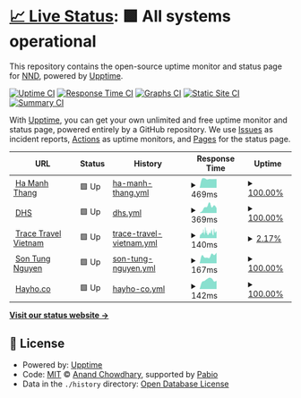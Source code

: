 # [📈 Live Status](https://nndvn.github.io/sts): <!--live status--> **🟩 All systems operational**

This repository contains the open-source uptime monitor and status page for [NND](https://nndvn.github.io/sts), powered by [Upptime](https://github.com/upptime/upptime).

[![Uptime CI](https://github.com/nndvn/sts/workflows/Uptime%20CI/badge.svg)](https://github.com/nndvn/sts/actions?query=workflow%3A%22Uptime+CI%22)
[![Response Time CI](https://github.com/nndvn/sts/workflows/Response%20Time%20CI/badge.svg)](https://github.com/nndvn/sts/actions?query=workflow%3A%22Response+Time+CI%22)
[![Graphs CI](https://github.com/nndvn/sts/workflows/Graphs%20CI/badge.svg)](https://github.com/nndvn/sts/actions?query=workflow%3A%22Graphs+CI%22)
[![Static Site CI](https://github.com/nndvn/sts/workflows/Static%20Site%20CI/badge.svg)](https://github.com/nndvn/sts/actions?query=workflow%3A%22Static+Site+CI%22)
[![Summary CI](https://github.com/nndvn/sts/workflows/Summary%20CI/badge.svg)](https://github.com/nndvn/sts/actions?query=workflow%3A%22Summary+CI%22)

With [Upptime](https://upptime.js.org), you can get your own unlimited and free uptime monitor and status page, powered entirely by a GitHub repository. We use [Issues](https://github.com/nndvn/sts/issues) as incident reports, [Actions](https://github.com/nndvn/sts/actions) as uptime monitors, and [Pages](https://nndvn.github.io/sts) for the status page.

<!--start: status pages-->
<!-- This summary is generated by Upptime (https://github.com/upptime/upptime) -->
<!-- Do not edit this manually, your changes will be overwritten -->
<!-- prettier-ignore -->
| URL | Status | History | Response Time | Uptime |
| --- | ------ | ------- | ------------- | ------ |
| <img alt="" src="https://icons.duckduckgo.com/ip3/hamanhthang.com.ico" height="13"> [Ha Manh Thang](https://hamanhthang.com) | 🟩 Up | [ha-manh-thang.yml](https://github.com/nndvn/sts/commits/HEAD/history/ha-manh-thang.yml) | <details><summary><img alt="Response time graph" src="./graphs/ha-manh-thang/response-time-week.png" height="20"> 469ms</summary><br><a href="https://nndvn.github.io/sts/history/ha-manh-thang"><img alt="Response time 847" src="https://img.shields.io/endpoint?url=https%3A%2F%2Fraw.githubusercontent.com%2Fnndvn%2Fsts%2FHEAD%2Fapi%2Fha-manh-thang%2Fresponse-time.json"></a><br><a href="https://nndvn.github.io/sts/history/ha-manh-thang"><img alt="24-hour response time 466" src="https://img.shields.io/endpoint?url=https%3A%2F%2Fraw.githubusercontent.com%2Fnndvn%2Fsts%2FHEAD%2Fapi%2Fha-manh-thang%2Fresponse-time-day.json"></a><br><a href="https://nndvn.github.io/sts/history/ha-manh-thang"><img alt="7-day response time 469" src="https://img.shields.io/endpoint?url=https%3A%2F%2Fraw.githubusercontent.com%2Fnndvn%2Fsts%2FHEAD%2Fapi%2Fha-manh-thang%2Fresponse-time-week.json"></a><br><a href="https://nndvn.github.io/sts/history/ha-manh-thang"><img alt="30-day response time 456" src="https://img.shields.io/endpoint?url=https%3A%2F%2Fraw.githubusercontent.com%2Fnndvn%2Fsts%2FHEAD%2Fapi%2Fha-manh-thang%2Fresponse-time-month.json"></a><br><a href="https://nndvn.github.io/sts/history/ha-manh-thang"><img alt="1-year response time 847" src="https://img.shields.io/endpoint?url=https%3A%2F%2Fraw.githubusercontent.com%2Fnndvn%2Fsts%2FHEAD%2Fapi%2Fha-manh-thang%2Fresponse-time-year.json"></a></details> | <details><summary><a href="https://nndvn.github.io/sts/history/ha-manh-thang">100.00%</a></summary><a href="https://nndvn.github.io/sts/history/ha-manh-thang"><img alt="All-time uptime 99.90%" src="https://img.shields.io/endpoint?url=https%3A%2F%2Fraw.githubusercontent.com%2Fnndvn%2Fsts%2FHEAD%2Fapi%2Fha-manh-thang%2Fuptime.json"></a><br><a href="https://nndvn.github.io/sts/history/ha-manh-thang"><img alt="24-hour uptime 100.00%" src="https://img.shields.io/endpoint?url=https%3A%2F%2Fraw.githubusercontent.com%2Fnndvn%2Fsts%2FHEAD%2Fapi%2Fha-manh-thang%2Fuptime-day.json"></a><br><a href="https://nndvn.github.io/sts/history/ha-manh-thang"><img alt="7-day uptime 100.00%" src="https://img.shields.io/endpoint?url=https%3A%2F%2Fraw.githubusercontent.com%2Fnndvn%2Fsts%2FHEAD%2Fapi%2Fha-manh-thang%2Fuptime-week.json"></a><br><a href="https://nndvn.github.io/sts/history/ha-manh-thang"><img alt="30-day uptime 100.00%" src="https://img.shields.io/endpoint?url=https%3A%2F%2Fraw.githubusercontent.com%2Fnndvn%2Fsts%2FHEAD%2Fapi%2Fha-manh-thang%2Fuptime-month.json"></a><br><a href="https://nndvn.github.io/sts/history/ha-manh-thang"><img alt="1-year uptime 99.90%" src="https://img.shields.io/endpoint?url=https%3A%2F%2Fraw.githubusercontent.com%2Fnndvn%2Fsts%2FHEAD%2Fapi%2Fha-manh-thang%2Fuptime-year.json"></a></details>
| <img alt="" src="https://icons.duckduckgo.com/ip3/dhs.vn.ico" height="13"> [DHS](https://dhs.vn) | 🟩 Up | [dhs.yml](https://github.com/nndvn/sts/commits/HEAD/history/dhs.yml) | <details><summary><img alt="Response time graph" src="./graphs/dhs/response-time-week.png" height="20"> 369ms</summary><br><a href="https://nndvn.github.io/sts/history/dhs"><img alt="Response time 328" src="https://img.shields.io/endpoint?url=https%3A%2F%2Fraw.githubusercontent.com%2Fnndvn%2Fsts%2FHEAD%2Fapi%2Fdhs%2Fresponse-time.json"></a><br><a href="https://nndvn.github.io/sts/history/dhs"><img alt="24-hour response time 296" src="https://img.shields.io/endpoint?url=https%3A%2F%2Fraw.githubusercontent.com%2Fnndvn%2Fsts%2FHEAD%2Fapi%2Fdhs%2Fresponse-time-day.json"></a><br><a href="https://nndvn.github.io/sts/history/dhs"><img alt="7-day response time 369" src="https://img.shields.io/endpoint?url=https%3A%2F%2Fraw.githubusercontent.com%2Fnndvn%2Fsts%2FHEAD%2Fapi%2Fdhs%2Fresponse-time-week.json"></a><br><a href="https://nndvn.github.io/sts/history/dhs"><img alt="30-day response time 357" src="https://img.shields.io/endpoint?url=https%3A%2F%2Fraw.githubusercontent.com%2Fnndvn%2Fsts%2FHEAD%2Fapi%2Fdhs%2Fresponse-time-month.json"></a><br><a href="https://nndvn.github.io/sts/history/dhs"><img alt="1-year response time 328" src="https://img.shields.io/endpoint?url=https%3A%2F%2Fraw.githubusercontent.com%2Fnndvn%2Fsts%2FHEAD%2Fapi%2Fdhs%2Fresponse-time-year.json"></a></details> | <details><summary><a href="https://nndvn.github.io/sts/history/dhs">100.00%</a></summary><a href="https://nndvn.github.io/sts/history/dhs"><img alt="All-time uptime 100.00%" src="https://img.shields.io/endpoint?url=https%3A%2F%2Fraw.githubusercontent.com%2Fnndvn%2Fsts%2FHEAD%2Fapi%2Fdhs%2Fuptime.json"></a><br><a href="https://nndvn.github.io/sts/history/dhs"><img alt="24-hour uptime 100.00%" src="https://img.shields.io/endpoint?url=https%3A%2F%2Fraw.githubusercontent.com%2Fnndvn%2Fsts%2FHEAD%2Fapi%2Fdhs%2Fuptime-day.json"></a><br><a href="https://nndvn.github.io/sts/history/dhs"><img alt="7-day uptime 100.00%" src="https://img.shields.io/endpoint?url=https%3A%2F%2Fraw.githubusercontent.com%2Fnndvn%2Fsts%2FHEAD%2Fapi%2Fdhs%2Fuptime-week.json"></a><br><a href="https://nndvn.github.io/sts/history/dhs"><img alt="30-day uptime 100.00%" src="https://img.shields.io/endpoint?url=https%3A%2F%2Fraw.githubusercontent.com%2Fnndvn%2Fsts%2FHEAD%2Fapi%2Fdhs%2Fuptime-month.json"></a><br><a href="https://nndvn.github.io/sts/history/dhs"><img alt="1-year uptime 100.00%" src="https://img.shields.io/endpoint?url=https%3A%2F%2Fraw.githubusercontent.com%2Fnndvn%2Fsts%2FHEAD%2Fapi%2Fdhs%2Fuptime-year.json"></a></details>
| <img alt="" src="https://icons.duckduckgo.com/ip3/tracetravelvietnam.com.ico" height="13"> [Trace Travel Vietnam](https://tracetravelvietnam.com) | 🟩 Up | [trace-travel-vietnam.yml](https://github.com/nndvn/sts/commits/HEAD/history/trace-travel-vietnam.yml) | <details><summary><img alt="Response time graph" src="./graphs/trace-travel-vietnam/response-time-week.png" height="20"> 140ms</summary><br><a href="https://nndvn.github.io/sts/history/trace-travel-vietnam"><img alt="Response time 115" src="https://img.shields.io/endpoint?url=https%3A%2F%2Fraw.githubusercontent.com%2Fnndvn%2Fsts%2FHEAD%2Fapi%2Ftrace-travel-vietnam%2Fresponse-time.json"></a><br><a href="https://nndvn.github.io/sts/history/trace-travel-vietnam"><img alt="24-hour response time 145" src="https://img.shields.io/endpoint?url=https%3A%2F%2Fraw.githubusercontent.com%2Fnndvn%2Fsts%2FHEAD%2Fapi%2Ftrace-travel-vietnam%2Fresponse-time-day.json"></a><br><a href="https://nndvn.github.io/sts/history/trace-travel-vietnam"><img alt="7-day response time 140" src="https://img.shields.io/endpoint?url=https%3A%2F%2Fraw.githubusercontent.com%2Fnndvn%2Fsts%2FHEAD%2Fapi%2Ftrace-travel-vietnam%2Fresponse-time-week.json"></a><br><a href="https://nndvn.github.io/sts/history/trace-travel-vietnam"><img alt="30-day response time 132" src="https://img.shields.io/endpoint?url=https%3A%2F%2Fraw.githubusercontent.com%2Fnndvn%2Fsts%2FHEAD%2Fapi%2Ftrace-travel-vietnam%2Fresponse-time-month.json"></a><br><a href="https://nndvn.github.io/sts/history/trace-travel-vietnam"><img alt="1-year response time 115" src="https://img.shields.io/endpoint?url=https%3A%2F%2Fraw.githubusercontent.com%2Fnndvn%2Fsts%2FHEAD%2Fapi%2Ftrace-travel-vietnam%2Fresponse-time-year.json"></a></details> | <details><summary><a href="https://nndvn.github.io/sts/history/trace-travel-vietnam">2.17%</a></summary><a href="https://nndvn.github.io/sts/history/trace-travel-vietnam"><img alt="All-time uptime 0.23%" src="https://img.shields.io/endpoint?url=https%3A%2F%2Fraw.githubusercontent.com%2Fnndvn%2Fsts%2FHEAD%2Fapi%2Ftrace-travel-vietnam%2Fuptime.json"></a><br><a href="https://nndvn.github.io/sts/history/trace-travel-vietnam"><img alt="24-hour uptime 14.36%" src="https://img.shields.io/endpoint?url=https%3A%2F%2Fraw.githubusercontent.com%2Fnndvn%2Fsts%2FHEAD%2Fapi%2Ftrace-travel-vietnam%2Fuptime-day.json"></a><br><a href="https://nndvn.github.io/sts/history/trace-travel-vietnam"><img alt="7-day uptime 2.17%" src="https://img.shields.io/endpoint?url=https%3A%2F%2Fraw.githubusercontent.com%2Fnndvn%2Fsts%2FHEAD%2Fapi%2Ftrace-travel-vietnam%2Fuptime-week.json"></a><br><a href="https://nndvn.github.io/sts/history/trace-travel-vietnam"><img alt="30-day uptime 0.00%" src="https://img.shields.io/endpoint?url=https%3A%2F%2Fraw.githubusercontent.com%2Fnndvn%2Fsts%2FHEAD%2Fapi%2Ftrace-travel-vietnam%2Fuptime-month.json"></a><br><a href="https://nndvn.github.io/sts/history/trace-travel-vietnam"><img alt="1-year uptime 0.23%" src="https://img.shields.io/endpoint?url=https%3A%2F%2Fraw.githubusercontent.com%2Fnndvn%2Fsts%2FHEAD%2Fapi%2Ftrace-travel-vietnam%2Fuptime-year.json"></a></details>
| <img alt="" src="https://icons.duckduckgo.com/ip3/sontungnguyen.com.ico" height="13"> [Son Tung Nguyen](https://sontungnguyen.com) | 🟩 Up | [son-tung-nguyen.yml](https://github.com/nndvn/sts/commits/HEAD/history/son-tung-nguyen.yml) | <details><summary><img alt="Response time graph" src="./graphs/son-tung-nguyen/response-time-week.png" height="20"> 167ms</summary><br><a href="https://nndvn.github.io/sts/history/son-tung-nguyen"><img alt="Response time 176" src="https://img.shields.io/endpoint?url=https%3A%2F%2Fraw.githubusercontent.com%2Fnndvn%2Fsts%2FHEAD%2Fapi%2Fson-tung-nguyen%2Fresponse-time.json"></a><br><a href="https://nndvn.github.io/sts/history/son-tung-nguyen"><img alt="24-hour response time 232" src="https://img.shields.io/endpoint?url=https%3A%2F%2Fraw.githubusercontent.com%2Fnndvn%2Fsts%2FHEAD%2Fapi%2Fson-tung-nguyen%2Fresponse-time-day.json"></a><br><a href="https://nndvn.github.io/sts/history/son-tung-nguyen"><img alt="7-day response time 167" src="https://img.shields.io/endpoint?url=https%3A%2F%2Fraw.githubusercontent.com%2Fnndvn%2Fsts%2FHEAD%2Fapi%2Fson-tung-nguyen%2Fresponse-time-week.json"></a><br><a href="https://nndvn.github.io/sts/history/son-tung-nguyen"><img alt="30-day response time 173" src="https://img.shields.io/endpoint?url=https%3A%2F%2Fraw.githubusercontent.com%2Fnndvn%2Fsts%2FHEAD%2Fapi%2Fson-tung-nguyen%2Fresponse-time-month.json"></a><br><a href="https://nndvn.github.io/sts/history/son-tung-nguyen"><img alt="1-year response time 176" src="https://img.shields.io/endpoint?url=https%3A%2F%2Fraw.githubusercontent.com%2Fnndvn%2Fsts%2FHEAD%2Fapi%2Fson-tung-nguyen%2Fresponse-time-year.json"></a></details> | <details><summary><a href="https://nndvn.github.io/sts/history/son-tung-nguyen">100.00%</a></summary><a href="https://nndvn.github.io/sts/history/son-tung-nguyen"><img alt="All-time uptime 100.00%" src="https://img.shields.io/endpoint?url=https%3A%2F%2Fraw.githubusercontent.com%2Fnndvn%2Fsts%2FHEAD%2Fapi%2Fson-tung-nguyen%2Fuptime.json"></a><br><a href="https://nndvn.github.io/sts/history/son-tung-nguyen"><img alt="24-hour uptime 100.00%" src="https://img.shields.io/endpoint?url=https%3A%2F%2Fraw.githubusercontent.com%2Fnndvn%2Fsts%2FHEAD%2Fapi%2Fson-tung-nguyen%2Fuptime-day.json"></a><br><a href="https://nndvn.github.io/sts/history/son-tung-nguyen"><img alt="7-day uptime 100.00%" src="https://img.shields.io/endpoint?url=https%3A%2F%2Fraw.githubusercontent.com%2Fnndvn%2Fsts%2FHEAD%2Fapi%2Fson-tung-nguyen%2Fuptime-week.json"></a><br><a href="https://nndvn.github.io/sts/history/son-tung-nguyen"><img alt="30-day uptime 100.00%" src="https://img.shields.io/endpoint?url=https%3A%2F%2Fraw.githubusercontent.com%2Fnndvn%2Fsts%2FHEAD%2Fapi%2Fson-tung-nguyen%2Fuptime-month.json"></a><br><a href="https://nndvn.github.io/sts/history/son-tung-nguyen"><img alt="1-year uptime 100.00%" src="https://img.shields.io/endpoint?url=https%3A%2F%2Fraw.githubusercontent.com%2Fnndvn%2Fsts%2FHEAD%2Fapi%2Fson-tung-nguyen%2Fuptime-year.json"></a></details>
| <img alt="" src="https://icons.duckduckgo.com/ip3/hayho.co.ico" height="13"> [Hayho.co](https://hayho.co) | 🟩 Up | [hayho-co.yml](https://github.com/nndvn/sts/commits/HEAD/history/hayho-co.yml) | <details><summary><img alt="Response time graph" src="./graphs/hayho-co/response-time-week.png" height="20"> 142ms</summary><br><a href="https://nndvn.github.io/sts/history/hayho-co"><img alt="Response time 149" src="https://img.shields.io/endpoint?url=https%3A%2F%2Fraw.githubusercontent.com%2Fnndvn%2Fsts%2FHEAD%2Fapi%2Fhayho-co%2Fresponse-time.json"></a><br><a href="https://nndvn.github.io/sts/history/hayho-co"><img alt="24-hour response time 131" src="https://img.shields.io/endpoint?url=https%3A%2F%2Fraw.githubusercontent.com%2Fnndvn%2Fsts%2FHEAD%2Fapi%2Fhayho-co%2Fresponse-time-day.json"></a><br><a href="https://nndvn.github.io/sts/history/hayho-co"><img alt="7-day response time 142" src="https://img.shields.io/endpoint?url=https%3A%2F%2Fraw.githubusercontent.com%2Fnndvn%2Fsts%2FHEAD%2Fapi%2Fhayho-co%2Fresponse-time-week.json"></a><br><a href="https://nndvn.github.io/sts/history/hayho-co"><img alt="30-day response time 156" src="https://img.shields.io/endpoint?url=https%3A%2F%2Fraw.githubusercontent.com%2Fnndvn%2Fsts%2FHEAD%2Fapi%2Fhayho-co%2Fresponse-time-month.json"></a><br><a href="https://nndvn.github.io/sts/history/hayho-co"><img alt="1-year response time 149" src="https://img.shields.io/endpoint?url=https%3A%2F%2Fraw.githubusercontent.com%2Fnndvn%2Fsts%2FHEAD%2Fapi%2Fhayho-co%2Fresponse-time-year.json"></a></details> | <details><summary><a href="https://nndvn.github.io/sts/history/hayho-co">100.00%</a></summary><a href="https://nndvn.github.io/sts/history/hayho-co"><img alt="All-time uptime 100.00%" src="https://img.shields.io/endpoint?url=https%3A%2F%2Fraw.githubusercontent.com%2Fnndvn%2Fsts%2FHEAD%2Fapi%2Fhayho-co%2Fuptime.json"></a><br><a href="https://nndvn.github.io/sts/history/hayho-co"><img alt="24-hour uptime 100.00%" src="https://img.shields.io/endpoint?url=https%3A%2F%2Fraw.githubusercontent.com%2Fnndvn%2Fsts%2FHEAD%2Fapi%2Fhayho-co%2Fuptime-day.json"></a><br><a href="https://nndvn.github.io/sts/history/hayho-co"><img alt="7-day uptime 100.00%" src="https://img.shields.io/endpoint?url=https%3A%2F%2Fraw.githubusercontent.com%2Fnndvn%2Fsts%2FHEAD%2Fapi%2Fhayho-co%2Fuptime-week.json"></a><br><a href="https://nndvn.github.io/sts/history/hayho-co"><img alt="30-day uptime 100.00%" src="https://img.shields.io/endpoint?url=https%3A%2F%2Fraw.githubusercontent.com%2Fnndvn%2Fsts%2FHEAD%2Fapi%2Fhayho-co%2Fuptime-month.json"></a><br><a href="https://nndvn.github.io/sts/history/hayho-co"><img alt="1-year uptime 100.00%" src="https://img.shields.io/endpoint?url=https%3A%2F%2Fraw.githubusercontent.com%2Fnndvn%2Fsts%2FHEAD%2Fapi%2Fhayho-co%2Fuptime-year.json"></a></details>

<!--end: status pages-->

[**Visit our status website →**](https://nndvn.github.io/sts)

## 📄 License

- Powered by: [Upptime](https://github.com/upptime/upptime)
- Code: [MIT](./LICENSE) © [Anand Chowdhary](https://anandchowdhary.com), supported by [Pabio](https://pabio.com)
- Data in the `./history` directory: [Open Database License](https://opendatacommons.org/licenses/odbl/1-0/)
